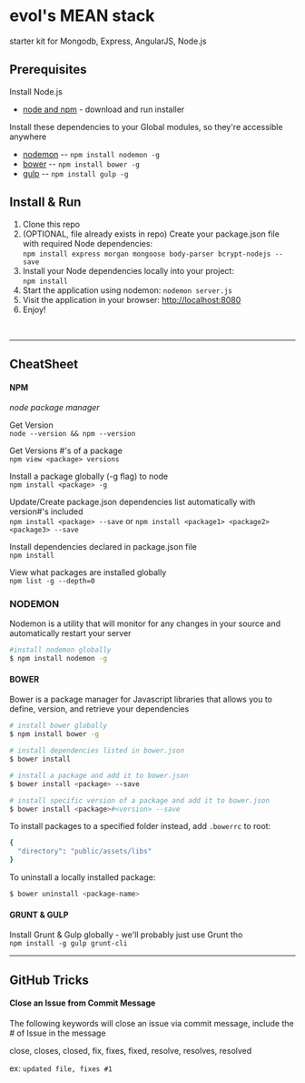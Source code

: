 # evol's MEAN stack
starter kit for Mongodb, Express, AngularJS, Node.js

## Prerequisites
Install Node.js
- [node and npm](http://nodejs.org/) - download and run installer

Install these dependencies to your Global modules, so they're accessible anywhere
- [nodemon](http://nodemon.io/) -- `npm install nodemon -g`
- [bower](http://bower.io) -- `npm install bower -g`
- [gulp](http://gulpjs.com/) -- `npm install gulp -g`


## Install & Run

1. Clone this repo
2. (OPTIONAL, file already exists in repo) Create your package.json file with required Node dependencies:<br>
`npm install express morgan mongoose body-parser bcrypt-nodejs --save`
3. Install your Node dependencies locally into your project:<br>
`npm install`
4. Start the application using nodemon: `nodemon server.js`
5. Visit the application in your browser: [http://localhost:8080](http://localhost:8080)
6. Enjoy!
<br>

---

## CheatSheet

#### NPM
<i>node package manager</i>

Get Version<br>
```node --version && npm --version```

Get Versions #'s of a package<br>
```npm view <package> versions```

Install a package globally (-g flag) to node<br>
```npm install <package> -g```

Update/Create package.json dependencies list automatically with version#'s included<br>
```npm install <package> --save```
or
```npm install <package1> <package2> <package3> --save```

Install dependencies declared in package.json file<br>
```npm install```

View what packages are installed globally<br>
```npm list -g --depth=0```


### NODEMON
Nodemon is a utility that will monitor for any changes in your source and automatically restart your server

```sh
#install nodemon globally
$ npm install nodemon -g
```


#### BOWER
Bower is a package manager for Javascript libraries that allows you to define, version, and retrieve your dependencies

```sh
# install bower globally
$ npm install bower -g

# install dependencies listed in bower.json
$ bower install

# install a package and add it to bower.json
$ bower install <package> --save

# install specific version of a package and add it to bower.json
$ bower install <package>#<version> --save
```


To install packages to a specified folder instead, add `.bowerrc` to root:
```sh
{
  "directory": "public/assets/libs"
}
```

To uninstall a locally installed package:

```sh
$ bower uninstall <package-name>
```


#### GRUNT & GULP

Install Grunt & Gulp globally - we'll probably just use Grunt tho<br>
```npm install -g gulp grunt-cli```


---


## GitHub Tricks


#### Close an Issue from Commit Message
The following keywords will close an issue via commit message, include the # of Issue in the message

close, closes, closed, fix, fixes, fixed, resolve, resolves, resolved

ex: ```updated file, fixes #1```